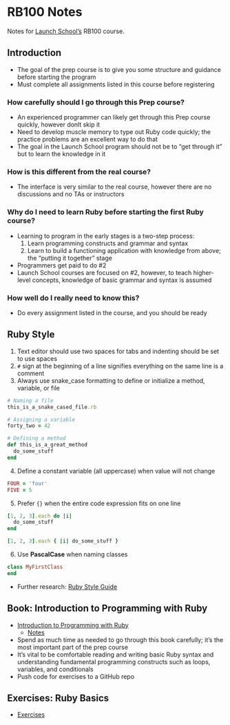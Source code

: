 # RB100 Notes

Notes for [Launch School’s](https://launchschool.com) RB100 course.

## Introduction
* The goal of the prep course is to give you some structure and guidance before starting the program
* Must complete all assignments listed in this course before registering

### How carefully should I go through this Prep course?
* An experienced programmer can likely get through this Prep course quickly, however donlt skip it
* Need to develop muscle memory to type out Ruby code quickly; the practice problems are an excellent way to do that
* The goal in the Launch School program should not be to “get through it” but to learn the knowledge in it

### How is this different from the real course?
* The interface is very similar to the real course, however there are no discussions and no TAs or instructors

### Why do I need to learn Ruby before starting the first Ruby course?
* Learning to program in the early stages is a two-step process:
  1. Learn programming constructs and grammar and syntax
  1. Learn to build a functioning application with knowledge from above; the “putting it together” stage
* Programmers get paid to do #2
* Launch School courses are focused on #2, however, to teach higher-level concepts, knowledge of basic grammar and syntax is assumed

### How well do I really need to know this?
* Do every assignment listed in the course, and you should be ready

## Ruby Style
1. Text editor should use two spaces for tabs and indenting should be set to use spaces
2. `#` sign at the beginning of a line signifies everything on the same line is a comment
3. Always use snake_case formatting to define or initialize a method, variable, or file
```ruby
# Naming a file
this_is_a_snake_cased_file.rb

# Assigning a variable
forty_two = 42

# Defining a method
def this_is_a_great_method
  do_some_stuff
end
```
4. Define a constant variable (all uppercase) when value will not change
```ruby
FOUR = 'four'
FIVE = 5
```
5. Prefer `{}` when the entire code expression fits on one line
```ruby
[1, 2, 3].each do |i|
  do_some_stuff
end

[1, 2, 3].each { |i| do_some_stuff }
```
6. Use **PascalCase** when naming classes
```ruby
class MyFirstClass
end
```
* Further research: [Ruby Style Guide](https://github.com/rubocop-hq/ruby-style-guide)

## Book: Introduction to Programming with Ruby
* [Introduction to Programming with Ruby](https://launchschool.com/books/ruby)
  * [Notes](introduction_to_programming_with_ruby/introduction_to_programming_with_ruby_notes.md)
* Spend as much time as needed to go through this book carefully; it’s the most important part of the prep course
* It’s vital to be comfortable reading and writing basic Ruby syntax and understanding fundamental programming constructs such as loops, variables, and conditionals
* Push code for exercises to a GitHub repo

## Exercises: Ruby Basics
* [Exercises](exercises_ruby_basics/exercises_ruby_basics.md)

